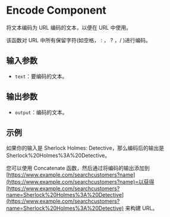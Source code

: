 # Encode Component

将文本编码为 URL 编码的文本，以便在 URL 中使用。

该函数对 URL 中所有保留字符(如空格， : ， ? ，/ )进行编码。

## 输入参数

- `text`：要编码的文本。

## 输出参数

- `output`：编码的文本。

## 示例

如果你的输入是 Sherlock Holmes: Detective，那么编码后的输出是 Sherlock%20Holmes%3A%20Detective。

您可以使用 Concatenate 函数，然后通过将编码的输出添加到 [https://www.example.com/searchcustomers?name](https://www.example.com/searchcustomers?name)=以获得 [https://www.example.com/searchcustomers?name=Sherlock%20Holmes%3A%20Detective](https://www.example.com/searchcustomers?name=Sherlock%20Holmes%3A%20Detective) 来构建 URL。
